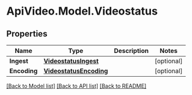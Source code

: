 # ApiVideo.Model.Videostatus

## Properties

Name | Type | Description | Notes
------------ | ------------- | ------------- | -------------
**Ingest** | [**VideostatusIngest**](VideostatusIngest.md) |  | [optional] 
**Encoding** | [**VideostatusEncoding**](VideostatusEncoding.md) |  | [optional] 

[[Back to Model list]](../README.md#documentation-for-models) [[Back to API list]](../README.md#documentation-for-api-endpoints) [[Back to README]](../README.md)


